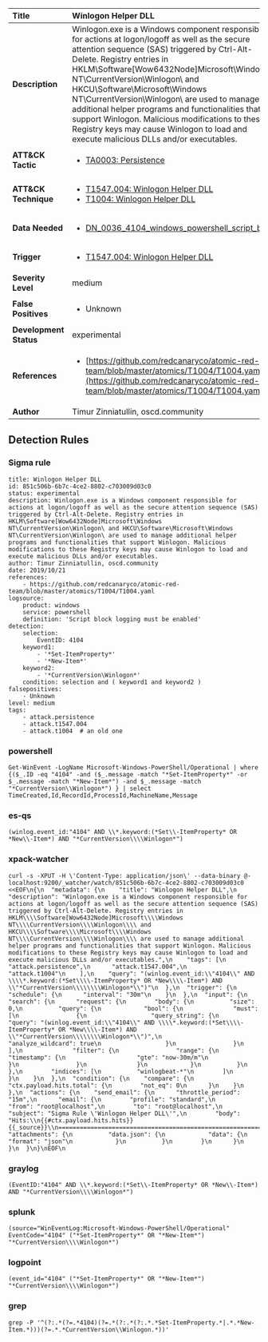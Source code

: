 | Title                    | Winlogon Helper DLL       |
|:-------------------------|:------------------|
| **Description**          | Winlogon.exe is a Windows component responsible for actions at logon/logoff as well as the secure attention sequence (SAS) triggered by Ctrl-Alt-Delete. Registry entries in HKLM\Software[Wow6432Node]Microsoft\Windows NT\CurrentVersion\Winlogon\ and HKCU\Software\Microsoft\Windows NT\CurrentVersion\Winlogon\ are used to manage additional helper programs and functionalities that support Winlogon. Malicious modifications to these Registry keys may cause Winlogon to load and execute malicious DLLs and/or executables. |
| **ATT&amp;CK Tactic**    |  <ul><li>[TA0003: Persistence](https://attack.mitre.org/tactics/TA0003)</li></ul>  |
| **ATT&amp;CK Technique** | <ul><li>[T1547.004: Winlogon Helper DLL](https://attack.mitre.org/techniques/T1547/004)</li><li>[T1004: Winlogon Helper DLL](https://attack.mitre.org/techniques/T1004)</li></ul>  |
| **Data Needed**          | <ul><li>[DN_0036_4104_windows_powershell_script_block](../Data_Needed/DN_0036_4104_windows_powershell_script_block.md)</li></ul>  |
| **Trigger**              | <ul><li>[T1547.004: Winlogon Helper DLL](../Triggers/T1547.004.md)</li></ul>  |
| **Severity Level**       | medium |
| **False Positives**      | <ul><li>Unknown</li></ul>  |
| **Development Status**   | experimental |
| **References**           | <ul><li>[https://github.com/redcanaryco/atomic-red-team/blob/master/atomics/T1004/T1004.yaml](https://github.com/redcanaryco/atomic-red-team/blob/master/atomics/T1004/T1004.yaml)</li></ul>  |
| **Author**               | Timur Zinniatullin, oscd.community |


## Detection Rules

### Sigma rule

```
title: Winlogon Helper DLL
id: 851c506b-6b7c-4ce2-8802-c703009d03c0
status: experimental
description: Winlogon.exe is a Windows component responsible for actions at logon/logoff as well as the secure attention sequence (SAS) triggered by Ctrl-Alt-Delete. Registry entries in HKLM\Software[Wow6432Node]Microsoft\Windows NT\CurrentVersion\Winlogon\ and HKCU\Software\Microsoft\Windows NT\CurrentVersion\Winlogon\ are used to manage additional helper programs and functionalities that support Winlogon. Malicious modifications to these Registry keys may cause Winlogon to load and execute malicious DLLs and/or executables.
author: Timur Zinniatullin, oscd.community
date: 2019/10/21
references:
    - https://github.com/redcanaryco/atomic-red-team/blob/master/atomics/T1004/T1004.yaml
logsource:
    product: windows
    service: powershell
    definition: 'Script block logging must be enabled'
detection:
    selection:
        EventID: 4104
    keyword1:
        - '*Set-ItemProperty*'
        - '*New-Item*'
    keyword2:
        - '*CurrentVersion\Winlogon*'
    condition: selection and ( keyword1 and keyword2 )
falsepositives:
    - Unknown
level: medium
tags:
    - attack.persistence
    - attack.t1547.004
    - attack.t1004  # an old one

```





### powershell
    
```
Get-WinEvent -LogName Microsoft-Windows-PowerShell/Operational | where {($_.ID -eq "4104" -and ($_.message -match "*Set-ItemProperty*" -or $_.message -match "*New-Item*") -and $_.message -match "*CurrentVersion\\Winlogon*") } | select TimeCreated,Id,RecordId,ProcessId,MachineName,Message
```


### es-qs
    
```
(winlog.event_id:"4104" AND \\*.keyword:(*Set\\-ItemProperty* OR *New\\-Item*) AND "*CurrentVersion\\\\Winlogon*")
```


### xpack-watcher
    
```
curl -s -XPUT -H \'Content-Type: application/json\' --data-binary @- localhost:9200/_watcher/watch/851c506b-6b7c-4ce2-8802-c703009d03c0 <<EOF\n{\n  "metadata": {\n    "title": "Winlogon Helper DLL",\n    "description": "Winlogon.exe is a Windows component responsible for actions at logon/logoff as well as the secure attention sequence (SAS) triggered by Ctrl-Alt-Delete. Registry entries in HKLM\\\\Software[Wow6432Node]Microsoft\\\\Windows NT\\\\CurrentVersion\\\\Winlogon\\\\ and HKCU\\\\Software\\\\Microsoft\\\\Windows NT\\\\CurrentVersion\\\\Winlogon\\\\ are used to manage additional helper programs and functionalities that support Winlogon. Malicious modifications to these Registry keys may cause Winlogon to load and execute malicious DLLs and/or executables.",\n    "tags": [\n      "attack.persistence",\n      "attack.t1547.004",\n      "attack.t1004"\n    ],\n    "query": "(winlog.event_id:\\"4104\\" AND \\\\*.keyword:(*Set\\\\-ItemProperty* OR *New\\\\-Item*) AND \\"*CurrentVersion\\\\\\\\Winlogon*\\")"\n  },\n  "trigger": {\n    "schedule": {\n      "interval": "30m"\n    }\n  },\n  "input": {\n    "search": {\n      "request": {\n        "body": {\n          "size": 0,\n          "query": {\n            "bool": {\n              "must": [\n                {\n                  "query_string": {\n                    "query": "(winlog.event_id:\\"4104\\" AND \\\\*.keyword:(*Set\\\\-ItemProperty* OR *New\\\\-Item*) AND \\"*CurrentVersion\\\\\\\\Winlogon*\\")",\n                    "analyze_wildcard": true\n                  }\n                }\n              ],\n              "filter": {\n                "range": {\n                  "timestamp": {\n                    "gte": "now-30m/m"\n                  }\n                }\n              }\n            }\n          }\n        },\n        "indices": [\n          "winlogbeat-*"\n        ]\n      }\n    }\n  },\n  "condition": {\n    "compare": {\n      "ctx.payload.hits.total": {\n        "not_eq": 0\n      }\n    }\n  },\n  "actions": {\n    "send_email": {\n      "throttle_period": "15m",\n      "email": {\n        "profile": "standard",\n        "from": "root@localhost",\n        "to": "root@localhost",\n        "subject": "Sigma Rule \'Winlogon Helper DLL\'",\n        "body": "Hits:\\n{{#ctx.payload.hits.hits}}{{_source}}\\n================================================================================\\n{{/ctx.payload.hits.hits}}",\n        "attachments": {\n          "data.json": {\n            "data": {\n              "format": "json"\n            }\n          }\n        }\n      }\n    }\n  }\n}\nEOF\n
```


### graylog
    
```
(EventID:"4104" AND \\*.keyword:(*Set\\-ItemProperty* OR *New\\-Item*) AND "*CurrentVersion\\\\Winlogon*")
```


### splunk
    
```
(source="WinEventLog:Microsoft-Windows-PowerShell/Operational" EventCode="4104" ("*Set-ItemProperty*" OR "*New-Item*") "*CurrentVersion\\\\Winlogon*")
```


### logpoint
    
```
(event_id="4104" ("*Set-ItemProperty*" OR "*New-Item*") "*CurrentVersion\\\\Winlogon*")
```


### grep
    
```
grep -P '^(?:.*(?=.*4104)(?=.*(?:.*(?:.*.*Set-ItemProperty.*|.*.*New-Item.*)))(?=.*.*CurrentVersion\\Winlogon.*))'
```



